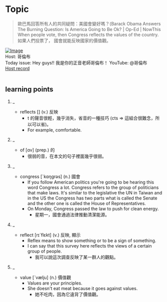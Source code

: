 # Topic

> 歐巴馬回答所有人的共同疑問：美國會變好嗎？(Barack Obama Answers The Burning Question: Is America Going to Be Ok? | Op-Ed | NowThis <br>
> When people vote, then Congress reflects the values of the country. <br>
> 如果人們投票了， 國會就能反映國家的價值觀。 <br>

[![Image](https://cdn.voicetube.com/assets/thumbnails/dop_tFuIoMQ.jpg)](https://www.youtube.com/embed/dop_tFuIoMQ?rel=0&showinfo=0&cc_load_policy=0&controls=0&autoplay=0&iv_load_policy=3&playsinline=1&wmode=transparent&start=14&end=20&enablejsapi=1&origin=https://tw.voicetube.com&widgetid=1)<br>
Host: 哥倫布
<br>Today issue: Hey guys!! 我是你的正音老師哥倫布！ YouTube: @哥倫布<br>
[Host record](https://cdn.voicetube.com/tmp/everyday_records/10155338087225016/2333.mp3)
<br><br>
## learning points
1. _
	* reflects [] (v.) 反映
		- t 的聲音很輕，幾乎消失，省音的一種技巧 (cts => 這組合很難念，所以可以省)。
		- For example, comfortable.
2. _
	* of [ɑv] (prep.) 的
		- 很弱的音，在本文的句子裡面幾乎很弱。
3. _
	* congress [ˋkɑŋgrəs] (n.) 國會
		- If you follow American politics you're going to be hearing this word Congress a lot. Congress refers to the group of politicians that make laws. It's similar to the legislative the UN in Taiwan and in the US the Congress has two parts what is called the Senate and the other one is called the House of Representatives.
		- On Monday, Congress passed the law to push for clean energy.
			+ 星期一，國會通過法律推動清潔能源。

4. _
	* reflect [rɪˋflɛkt] (v.) 反映, 顯示
		- Reflex means to show something or to be a sign of something.
		- I can say that this survey here reflects the views of a certain group of people.
			+ 我可以說這次調查反映了某一群人的觀點。
5. _
	* value [ˋvælju] (n.) 價值觀
		- Values are your principles.
		- She doesn't eat meat because it goes against values.
			+ 她不吃肉，因為它違背了價值觀。
